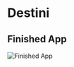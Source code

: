 # Destini



## Finished App
![Finished App](https://github.com/londonappbrewery/Images/blob/master/Destini.gif)





